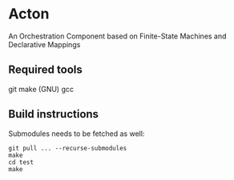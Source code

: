 # Acton
An Orchestration Component based on Finite-State Machines and Declarative Mappings

## Required tools

git
make (GNU)
gcc


## Build instructions

Submodules needs to be fetched as well:

    git pull ... --recurse-submodules
	make
	cd test
	make
